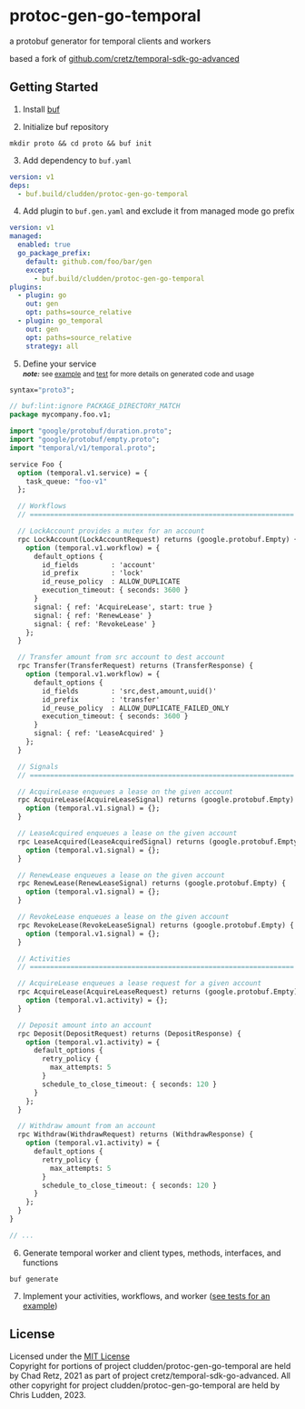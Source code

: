 # protoc-gen-go-temporal

a protobuf generator for temporal clients and workers

based a fork of [github.com/cretz/temporal-sdk-go-advanced](https://github.com/cretz/temporal-sdk-go-advanced)

## Getting Started
1. Install [buf](https://docs.buf.build/installation)

2. Initialize buf repository
```shell
mkdir proto && cd proto && buf init
```

3. Add dependency to `buf.yaml`
```yaml
version: v1
deps:
  - buf.build/cludden/protoc-gen-go-temporal
```

4. Add plugin to `buf.gen.yaml` and exclude it from managed mode go prefix
```yaml
version: v1
managed:
  enabled: true
  go_package_prefix:
    default: github.com/foo/bar/gen
    except:
      - buf.build/cludden/protoc-gen-go-temporal
plugins:
  - plugin: go
    out: gen
    opt: paths=source_relative
  - plugin: go_temporal
    out: gen
    opt: paths=source_relative
    strategy: all
```

5. Define your service  
<small><b><i>note:</i></b> see [example](./example/) and [test](./test/) for more details on generated code and usage</small>

```protobuf
syntax="proto3";

// buf:lint:ignore PACKAGE_DIRECTORY_MATCH
package mycompany.foo.v1;

import "google/protobuf/duration.proto";
import "google/protobuf/empty.proto";
import "temporal/v1/temporal.proto";

service Foo {
  option (temporal.v1.service) = {
    task_queue: "foo-v1"
  };

  // Workflows
  // =================================================================

  // LockAccount provides a mutex for an account
  rpc LockAccount(LockAccountRequest) returns (google.protobuf.Empty) {
    option (temporal.v1.workflow) = {
      default_options {
        id_fields        : 'account'
        id_prefix        : 'lock'
        id_reuse_policy  : ALLOW_DUPLICATE
        execution_timeout: { seconds: 3600 }
      }
      signal: { ref: 'AcquireLease', start: true }
      signal: { ref: 'RenewLease' }
      signal: { ref: 'RevokeLease' }
    };
  }

  // Transfer amount from src account to dest account
  rpc Transfer(TransferRequest) returns (TransferResponse) {
    option (temporal.v1.workflow) = {
      default_options {
        id_fields        : 'src,dest,amount,uuid()'
        id_prefix        : 'transfer'
        id_reuse_policy  : ALLOW_DUPLICATE_FAILED_ONLY
        execution_timeout: { seconds: 3600 }
      }
      signal: { ref: 'LeaseAcquired' }
    };
  }

  // Signals
  // =================================================================

  // AcquireLease enqueues a lease on the given account
  rpc AcquireLease(AcquireLeaseSignal) returns (google.protobuf.Empty) {
    option (temporal.v1.signal) = {};
  }

  // LeaseAcquired enqueues a lease on the given account
  rpc LeaseAcquired(LeaseAcquiredSignal) returns (google.protobuf.Empty) {
    option (temporal.v1.signal) = {};
  }

  // RenewLease enqueues a lease on the given account
  rpc RenewLease(RenewLeaseSignal) returns (google.protobuf.Empty) {
    option (temporal.v1.signal) = {};
  }

  // RevokeLease enqueues a lease on the given account
  rpc RevokeLease(RevokeLeaseSignal) returns (google.protobuf.Empty) {
    option (temporal.v1.signal) = {};
  }

  // Activities
  // =================================================================

  // AcquireLease enqueues a lease request for a given account 
  rpc AcquireLease(AcquireLeaseRequest) returns (google.protobuf.Empty) {
    option (temporal.v1.activity) = {};
  }

  // Deposit amount into an account
  rpc Deposit(DepositRequest) returns (DepositResponse) {
    option (temporal.v1.activity) = {
      default_options {
        retry_policy {
          max_attempts: 5
        }
        schedule_to_close_timeout: { seconds: 120 }
      }
    };
  }

  // Withdraw amount from an account
  rpc Withdraw(WithdrawRequest) returns (WithdrawResponse) {
    option (temporal.v1.activity) = {
      default_options {
        retry_policy {
          max_attempts: 5
        }
        schedule_to_close_timeout: { seconds: 120 }
      }
    };
  }
}

// ...
```

6. Generate temporal worker and client types, methods, interfaces, and functions
```shell
buf generate
```

7. Implement your activities, workflows, and worker ([see tests for an example](./test/simple/))

## License
Licensed under the [MIT License](LICENSE.md)  
Copyright for portions of project cludden/protoc-gen-go-temporal are held by Chad Retz, 2021 as part of project cretz/temporal-sdk-go-advanced. All other copyright for project cludden/protoc-gen-go-temporal are held by Chris Ludden, 2023.